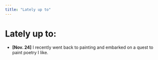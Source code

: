 ```yaml
---
title: "Lately up to"
---
```


# Lately up to: 

- **[Nov. 24]** I recently went back to painting and embarked on a quest to paint poetry I like.